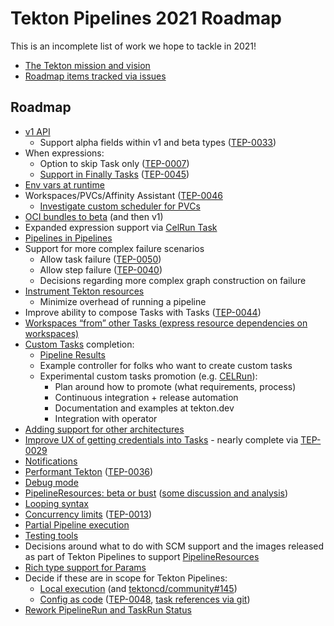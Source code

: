 # Tekton Pipelines 2021 Roadmap

This is an incomplete list of work we hope to tackle in 2021!

* [The Tekton mission and vision](https://github.com/tektoncd/community/blob/main/roadmap.md#mission-and-vision)
* [Roadmap items tracked via issues](https://github.com/tektoncd/pipeline/labels/area%2Froadmap)

## Roadmap

* [v1 API](https://github.com/tektoncd/pipeline/issues/3548)
  * Support alpha fields within v1 and beta types ([TEP-0033](https://github.com/tektoncd/community/blob/main/teps/0033-tekton-feature-gates.md))
* When expressions:
  * Option to skip Task only ([TEP-0007](https://github.com/tektoncd/community/blob/main/teps/0007-conditions-beta.md#skipping-1))
  * [Support in Finally Tasks](https://github.com/tektoncd/pipeline/issues/3438) ([TEP-0045](https://github.com/tektoncd/community/blob/main/teps/0045-whenexpressions-in-finally-tasks.md))
* [Env vars at runtime](https://github.com/tektoncd/pipeline/issues/1606)
* Workspaces/PVCs/Affinity Assistant ([TEP-0046](https://github.com/tektoncd/community/pull/318)
  * [Investigate custom scheduler for PVCs](https://github.com/tektoncd/pipeline/issues/3052)
* [OCI bundles to beta](https://github.com/tektoncd/pipeline/issues/3661) (and then v1)
* Expanded expression support via [CelRun Task](https://github.com/tektoncd/pipeline/issues/3149)
* [Pipelines in Pipelines](https://github.com/tektoncd/pipeline/issues/2134)
* Support for more complex failure scenarios
  * Allow task failure ([TEP-0050](https://github.com/tektoncd/community/pull/342))
  * Allow step failure ([TEP-0040](https://github.com/tektoncd/community/pull/302))
  * Decisions regarding more complex graph construction on failure
* [Instrument Tekton resources](https://github.com/tektoncd/pipeline/issues/2814)
  * Minimize overhead of running a pipeline
* Improve ability to compose Tasks with Tasks ([TEP-0044](https://github.com/tektoncd/community/pull/316)) 
* [Workspaces “from” other Tasks (express resource dependencies on workspaces)](https://github.com/tektoncd/pipeline/issues/3109)
* [Custom Tasks](https://github.com/tektoncd/community/blob/main/teps/0002-custom-tasks.md) completion:
  * [Pipeline Results](https://github.com/tektoncd/pipeline/issues/3595)
  * Example controller for folks who want to create custom tasks
  * Experimental custom tasks promotion (e.g. [CELRun](https://github.com/tektoncd/experimental/tree/main/cel)):
    * Plan around how to promote (what requirements, process)
    * Continuous integration + release automation
    * Documentation and examples at tekton.dev
    * Integration with operator
* [Adding support for other architectures](https://github.com/tektoncd/pipeline/issues/856)
* [Improve UX of getting credentials into Tasks](https://github.com/tektoncd/pipeline/issues/2343) - nearly complete
  via [TEP-0029](https://github.com/tektoncd/community/blob/main/teps/0029-step-workspaces.md)
* [Notifications](https://github.com/tektoncd/pipeline/issues/1740)
* [Performant Tekton](https://github.com/tektoncd/pipeline/issues/540)
  ([TEP-0036](https://github.com/tektoncd/community/blob/main/teps/0036-start-measuring-tekton-pipelines-performance.md))
* [Debug mode](https://github.com/tektoncd/pipeline/issues/2069)
* [PipelineResources: beta or bust](https://github.com/tektoncd/pipeline/issues/1673)
  ([some discussion and analysis](https://docs.google.com/document/d/1Et10YdBXBe3o2x6lCfTindFnuBKOxuUGESLb__t11xk/edit#heading=h.xz4bckr3atww))
* [Looping syntax](https://github.com/tektoncd/pipeline/issues/2050)
* [Concurrency limits](https://github.com/tektoncd/experimental/issues/699)
  ([TEP-0013](https://github.com/tektoncd/community/pull/228))
* [Partial Pipeline execution](https://github.com/tektoncd/pipeline/issues/50)
* [Testing tools](https://github.com/tektoncd/pipeline/issues/1289)
* Decisions around what to do with SCM support and the images released as part of Tekton Pipelines to support
  [PipelineResources](https://github.com/tektoncd/pipeline/issues/1673)
* [Rich type support for Params](https://github.com/tektoncd/pipeline/issues/1393)
* Decide if these are in scope for Tekton Pipelines:
  * [Local execution](https://github.com/tektoncd/pipeline/issues/235)
    (and [tektoncd/community#145](https://github.com/tektoncd/community/issues/145))
  * [Config as code](https://github.com/tektoncd/pipeline/issues/859)
    ([TEP-0048](https://github.com/tektoncd/community/pull/341),
    [task references via git](https://github.com/tektoncd/pipeline/issues/2298))
* [Rework PipelineRun and TaskRun Status](https://github.com/tektoncd/pipeline/issues/3792)
